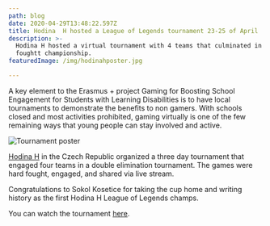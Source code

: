 ```yaml
---
path: blog
date: 2020-04-29T13:48:22.597Z
title: Hodina  H hosted a League of Legends tournament 23-25 of April
description: >-
  Hodina H hosted a virtual tournament with 4 teams that culminated in a hard
  foughtt championship.
featuredImage: /img/hodinahposter.jpg

---
```

A key element to the Erasmus + project Gaming for Boosting School Engagement for Students with Learning Disabilities is to have local tournaments to demonstrate the benefits to non gamers. With schools closed and most activities prohibited, gaming virtually is one of the few remaining ways that young people can stay involved and active.

![Tournament poster](/img/hodinahposter.jpg)

[Hodina H](https://bit.ly/2WRLJZx) in the Czech Republic organized a three day tournament that engaged four teams in a double elimination tournament. The games were hard fought,  engaged, and shared via live stream.

Congratulations to Sokol Kosetice for taking the cup home and writing history as the first Hodina H League of Legends champs.

You can watch the tournament [here](https://bit.ly/35TkaDn).
